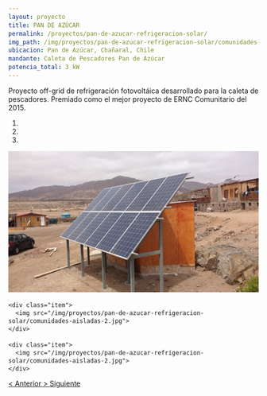 ```yaml
---
layout: proyecto
title: PAN DE AZÚCAR
permalink: /proyectos/pan-de-azucar-refrigeracion-solar/
img_path: /img/proyectos/pan-de-azucar-refrigeracion-solar/comunidades-aisladas-2.jpg
ubicacion: Pan de Azúcar, Chañaral, Chile
mandante: Caleta de Pescadores Pan de Azúcar
potencia_total: 3 kW
---
```


Proyecto off-grid de refrigeración fotovoltáica desarrollado para la caleta de pescadores. Premiado como el mejor proyecto de ERNC Comunitario del 2015.



<div id="myCarousel" class="carousel slide" data-ride="carousel">
  <!-- Indicators -->
  <ol class="carousel-indicators">
    <li data-target="#myCarousel" data-slide-to="0" class="active"></li>
    <li data-target="#myCarousel" data-slide-to="1"></li>
    <li data-target="#myCarousel" data-slide-to="2"></li>
  </ol>

  <!-- Imagenes de Los Proyectos -->
  <div class="carousel-inner">
    <div class="item active">
      <img src="/img/proyectos/pan-de-azucar-refrigeracion-solar/comunidades-aisladas-2.jpg">
    </div>

    <div class="item">
      <img src="/img/proyectos/pan-de-azucar-refrigeracion-solar/comunidades-aisladas-2.jpg">
    </div>

    <div class="item">
      <img src="/img/proyectos/pan-de-azucar-refrigeracion-solar/comunidades-aisladas-2.jpg">
    </div>
  </div>

  <!-- Left and right controls -->
  <a class="left carousel-control" href="#myCarousel" data-slide="prev">
    <span class="glyphicon glyphicon-chevron-left"><</span>
    <span class="sr-only">Anterior</span>
  </a>
  <a class="right carousel-control" href="#myCarousel" data-slide="next">
    <span class="glyphicon glyphicon-chevron-right">></span>
    <span class="sr-only">Siguiente</span>
  </a>
</div>